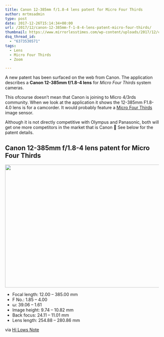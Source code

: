 ```yaml
---
title: Canon 12-385mm f/1.8-4 lens patent for Micro Four Thirds
author: mrtmsadmin
type: post
date: 2017-12-26T15:14:34+00:00
url: /2017/12/canon-12-385mm-f-1-8-4-lens-patent-micro-four-thirds/
thumbnail: https://www.mirrorlesstimes.com/wp-content/uploads/2017/12/canon-patent-12-385mm-f-1-8-4-lens-micro-four-thirds.jpg
dsq_thread_id:
  - "6373530571"
tags:
  - Lens
  - Micro Four Thirds
  - Zoom

---
```

A new patent has been surfaced on the web from Canon. The application describes a **Canon 12-385mm f/1.8-4 lens** for _Micro Four Thirds_ system cameras.

<p class="p1">
  <span class="s1">This ofcourse doesn&#8217;t mean that Canon is joining to Micro 4/3rds community. When we look at the application it shows the 12-385mm F1.8-4.0 lens is for a camcorder. It would probably feature a <a href="https://www.mirrorlesstimes.com/tag/micro-four-thirds/" target="_blank" rel="noopener">Micro Four Thirds</a> image sensor. </span>
</p>

Although it is not directly competitive with Olympus and Panasonic, both<span class="s1"> will get one more competitors in the market that is Canon 🙂 See below for the patent details. </span><!--more-->

## Canon 12-385mm f/1.8-4 lens patent for Micro Four Thirds

[<img class="aligncenter size-full wp-image-1577" src="https://i0.wp.com/www.mirrorlesstimes.com/wp-content/uploads/2017/12/canon-patent-12-385mm-f-1-8-4-lens-micro-four-thirds.jpg?resize=600%2C404&#038;ssl=1" alt="" width="600" height="404" srcset="https://i0.wp.com/www.mirrorlesstimes.com/wp-content/uploads/2017/12/canon-patent-12-385mm-f-1-8-4-lens-micro-four-thirds.jpg?w=900&ssl=1 900w, https://i0.wp.com/www.mirrorlesstimes.com/wp-content/uploads/2017/12/canon-patent-12-385mm-f-1-8-4-lens-micro-four-thirds.jpg?resize=446%2C300&ssl=1 446w, https://i0.wp.com/www.mirrorlesstimes.com/wp-content/uploads/2017/12/canon-patent-12-385mm-f-1-8-4-lens-micro-four-thirds.jpg?resize=768%2C517&ssl=1 768w" sizes="(max-width: 600px) 100vw, 600px" data-recalc-dims="1" />][1]

  * Focal length: 12.00 – 385.00 mm
  * F No.: 1.85 – 4.00
  * ω: 39.06 – 1.61
  * Image height: 9.74 – 10.82 mm
  * Back focus: 24.11 – 11.01 mm
  * Lens length: 254.88 – 280.86 mm

via <a href="http://hi-lows-note.blog.so-net.ne.jp/2017-12-22" target="_blank" rel="nofollow noopener">Hi Lows Note</a>

 [1]: https://i0.wp.com/www.mirrorlesstimes.com/wp-content/uploads/2017/12/canon-patent-12-385mm-f-1-8-4-lens-micro-four-thirds.jpg?ssl=1